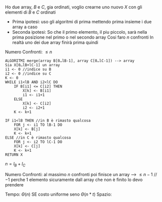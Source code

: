 Ho due array, $B$ e $C$, gia ordinati, voglio crearne uno nuovo $X$ con gli elementi di $B$ e $C$ ordinati
- Prima ipotesi: uso gli algoritmi di prima mettendo prima insieme i due array a caso
- Seconda ipotesi:
So che il primo elemento, il piu piccolo, sarà nella prima posizione nel primo o nel secondo array
Cosi faro $n$ confronti
In realtà uno dei due array finirà prima quindi

Numero Confronti: $\leq n$

```
ALGORITMI merge(array B[0…lB-1], array C[0…lC-1]) --> array
Sia X[0…lB+lC-1] un array
i1 <- 0 //indice su B
i2 <- 0 //indice su C
K <- 0
WHILE i1<lB AND i2<lC DO
	IF B[i1] <= C[i2] THEN
		X[k] <- B[i1]
		i1 <- i1+1
	ELSE
		X[k] <- C[i2]
		i2 <- i2+1
	K <- k+1

IF i1<lB THEN //in B è rimasto qualcosa
	FOR j <- i1 TO lB-1 DO
	X[k] <- B[j]
	K <- k+1
ELSE //in C è rimasto qualcosa
	FOR j <- i2 TO lC-1 DO
	X[k] <- C[j]
	K <- k+1
RETURN X
```

$n= l_B + l_C$

Numero Confronti: al massimo $n$ confronti poi finisce un array --> $\leq n-1$ // $-1$ perche 1 elemento sicuramente dall array che non è finito lo devo prendere

Tempo: $\Theta(n)$ SE costo uniforme seno $\Theta(n*t)$
Spazio:

